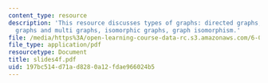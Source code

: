 ```yaml
---
content_type: resource
description: 'This resource discusses types of graphs: directed graphs, undirected
  graphs and multi graphs, isomorphic graphs, graph isomorphism.'
file: /media/https%3A/open-learning-course-data-rc.s3.amazonaws.com/6-042j-mathematics-for-computer-science-fall-2005/197bc514d71ad8280a12fdae966024b5_slides4f.pdf
file_type: application/pdf
resourcetype: Document
title: slides4f.pdf
uid: 197bc514-d71a-d828-0a12-fdae966024b5
---
```

